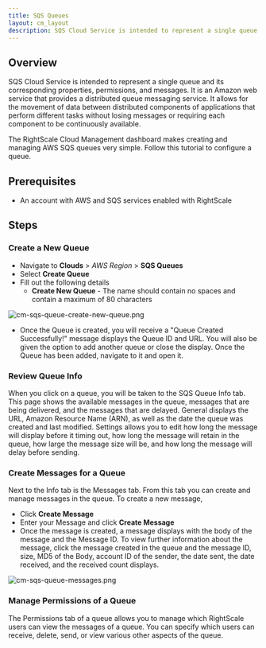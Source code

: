 ```yaml
---
title: SQS Queues
layout: cm_layout
description: SQS Cloud Service is intended to represent a single queue and its corresponding properties, permissions, and messages.
---
```


## Overview

SQS Cloud Service is intended to represent a single queue and its corresponding properties, permissions, and messages. It is an Amazon web service that provides a distributed queue messaging service. It allows for the movement of data between distributed components of applications that perform different tasks without losing messages or requiring each component to be continuously available.

The RightScale Cloud Management dashboard makes creating and managing AWS SQS queues very simple. Follow this tutorial to configure a queue.

## Prerequisites

* An account with AWS and SQS services enabled with RightScale

## Steps

### Create a New Queue

* Navigate to **Clouds** > *AWS Region* > **SQS Queues**
* Select **Create Queue**
* Fill out the following details
  * **Create New Queue** - The name should contain no spaces and contain a maximum of 80 characters

![cm-sqs-queue-create-new-queue.png](/img/cm-sqs-queue-create-new-queue.png)

* Once the Queue is created, you will receive a "Queue Created Successfully!" message displays the Queue ID and URL. You will also be given the option to add another queue or close the display. Once the Queue has been added, navigate to it and open it.

### Review Queue Info

When you click on a queue, you will be taken to the SQS Queue Info tab. This page shows the available messages in the queue, messages that are being delivered, and the messages that are delayed. General displays the URL, Amazon Resource Name (ARN), as well as the date the queue was created and last modified. Settings allows you to edit how long the message will display before it timing out, how long the message will retain in the queue, how large the message size will be, and how long the message will delay before sending.

### Create Messages for a Queue

Next to the Info tab is the Messages tab. From this tab you can create and manage messages in the queue. To create a new message,

* Click **Create Message**
* Enter your Message and click **Create Message**
* Once the message is created, a message displays with the body of the message and the Message ID. To view further information about the message, click the message created in the queue and the message ID, size, MD5 of the Body, account ID of the sender, the date sent, the date received, and the received count displays.

![cm-sqs-queue-messages.png](/img/cm-sqs-queue-messages.png)

### Manage Permissions of a Queue

The Permissions tab of a queue allows you to manage which RightScale users can view the messages of a queue. You can specify which users can receive, delete, send, or view various other aspects of the queue.
